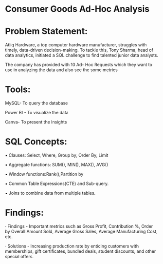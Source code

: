 # Consumer Goods Ad-Hoc Analysis

# Problem Statement:
Atliq Hardware, a top computer hardware manufacturer, struggles with timely, data-driven decision-making. To tackle this, Tony Sharma, head of data analytics, initiated a SQL challenge to find talented junior data analysts.

The company has provided with 10 Ad- Hoc Requests which they want to use in analyzing the data and also see the some metrics

# Tools:
MySQL- To query the database

Power BI - To visualize the data

Canva- To present the Insights

# SQL Concepts:
▪ Clauses: Select, Where, Group by, Order By, Limit

▪ Aggregate functions: SUM(), MIN(), MAX(), AVG()

▪ Window functions:Rank(),Partition by

▪ Common Table Expressions(CTE) and Sub-query.

▪ Joins to combine data from multiple tables.

# Findings:
· Findings - Important metrics such as Gross Profit, Contribution %, Order by Overall Amount Sold, Average Gross Sales, Average Manufacturing Cost, etc.

· Solutions - Increasing production rate by enticing customers with memberships, gift certificates, bundled deals, student discounts, and other special offers.


